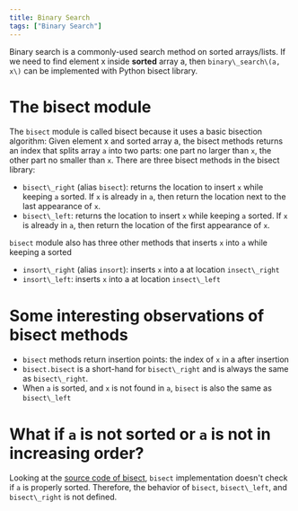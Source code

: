 ```yaml
---
title: Binary Search
tags: ["Binary Search"]
---
```


Binary search is a commonly-used search method on sorted arrays/lists. If we need to find element x inside **sorted** array a, then `binary\_search\(a, x\)` can be implemented with Python bisect library.

# The bisect module

The `bisect` module is called bisect because it uses a basic bisection algorithm: Given element x and sorted array a, the bisect methods returns an index that splits array `a` into two parts: one part no larger than `x`, the other part no smaller than `x`. There are three bisect methods in the bisect library:

- `bisect\_right` \(alias `bisect`\): returns the location to insert `x` while keeping `a` sorted. If `x` is already in `a`, then return the location next to the last appearance of `x`.
- `bisect\_left`: returns the location to insert `x` while keeping `a` sorted. If `x` is already in `a`, then return the location of the first appearance of `x`.

`bisect` module also has three other methods that inserts `x` into `a` while keeping a sorted

- `insort\_right` \(alias `insort`\): inserts `x` into a at location `insect\_right`
- `insort\_left`: inserts `x` into a at location `insect\_left`

# Some interesting observations of bisect methods

- `bisect` methods return insertion points: the index of `x` in a after insertion
- `bisect.bisect` is a short-hand for `bisect\_right` and is always the same as `bisect\_right`.
- When `a` is sorted, and `x` is not found in `a`, `bisect` is also the same as `bisect\_left`

# What if `a` is not sorted or `a` is not in increasing order?

Looking at the [source code of bisect](https://github.com/python/cpython/blob/3.9/Lib/bisect.py), `bisect` implementation doesn't check if `a` is properly sorted. Therefore, the behavior of `bisect`, `bisect\_left`, and `bisect\_right` is not defined.
